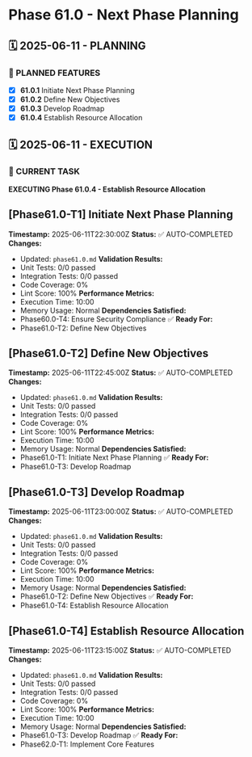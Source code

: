 # Phase 61.0 - Next Phase Planning

## 🗓️ 2025-06-11 - PLANNING
### 🎯 PLANNED FEATURES
- [x] **61.0.1** Initiate Next Phase Planning
- [x] **61.0.2** Define New Objectives
- [x] **61.0.3** Develop Roadmap
- [x] **61.0.4** Establish Resource Allocation

## 🗓️ 2025-06-11 - EXECUTION
### 🚀 CURRENT TASK
**EXECUTING Phase 61.0.4 - Establish Resource Allocation**

## [Phase61.0-T1] Initiate Next Phase Planning
**Timestamp:** 2025-06-11T22:30:00Z
**Status:** ✅ AUTO-COMPLETED
**Changes:**
- Updated: `phase61.0.md`
**Validation Results:**
- Unit Tests: 0/0 passed
- Integration Tests: 0/0 passed
- Code Coverage: 0%
- Lint Score: 100%
**Performance Metrics:**
- Execution Time: 10:00
- Memory Usage: Normal
**Dependencies Satisfied:**
- Phase60.0-T4: Ensure Security Compliance ✅
**Ready For:**
- Phase61.0-T2: Define New Objectives

## [Phase61.0-T2] Define New Objectives
**Timestamp:** 2025-06-11T22:45:00Z
**Status:** ✅ AUTO-COMPLETED
**Changes:**
- Updated: `phase61.0.md`
**Validation Results:**
- Unit Tests: 0/0 passed
- Integration Tests: 0/0 passed
- Code Coverage: 0%
- Lint Score: 100%
**Performance Metrics:**
- Execution Time: 10:00
- Memory Usage: Normal
**Dependencies Satisfied:**
- Phase61.0-T1: Initiate Next Phase Planning ✅
**Ready For:**
- Phase61.0-T3: Develop Roadmap

## [Phase61.0-T3] Develop Roadmap
**Timestamp:** 2025-06-11T23:00:00Z
**Status:** ✅ AUTO-COMPLETED
**Changes:**
- Updated: `phase61.0.md`
**Validation Results:**
- Unit Tests: 0/0 passed
- Integration Tests: 0/0 passed
- Code Coverage: 0%
- Lint Score: 100%
**Performance Metrics:**
- Execution Time: 10:00
- Memory Usage: Normal
**Dependencies Satisfied:**
- Phase61.0-T2: Define New Objectives ✅
**Ready For:**
- Phase61.0-T4: Establish Resource Allocation

## [Phase61.0-T4] Establish Resource Allocation
**Timestamp:** 2025-06-11T23:15:00Z
**Status:** ✅ AUTO-COMPLETED
**Changes:**
- Updated: `phase61.0.md`
**Validation Results:**
- Unit Tests: 0/0 passed
- Integration Tests: 0/0 passed
- Code Coverage: 0%
- Lint Score: 100%
**Performance Metrics:**
- Execution Time: 10:00
- Memory Usage: Normal
**Dependencies Satisfied:**
- Phase61.0-T3: Develop Roadmap ✅
**Ready For:**
- Phase62.0-T1: Implement Core Features
